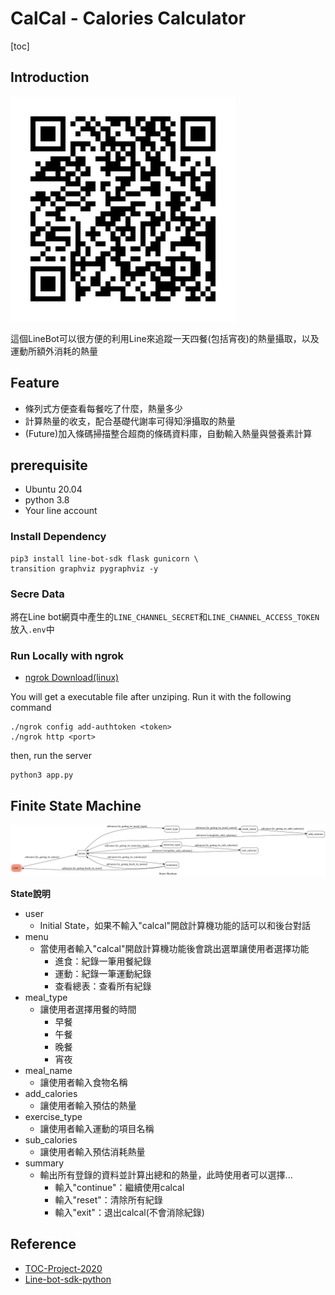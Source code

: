 # CalCal - Calories Calculator
[toc]

## Introduction
![linebot-QRCode](./img/qrcode.png)

這個LineBot可以很方便的利用Line來追蹤一天四餐(包括宵夜)的熱量攝取，以及運動所額外消耗的熱量

## Feature
- 條列式方便查看每餐吃了什麼，熱量多少
- 計算熱量的收支，配合基礎代謝率可得知淨攝取的熱量
- (Future)加入條碼掃描整合超商的條碼資料庫，自動輸入熱量與營養素計算

## prerequisite
- Ubuntu 20.04
- python 3.8
- Your line account

### Install Dependency
```=bash
pip3 install line-bot-sdk flask gunicorn \
transition graphviz pygraphviz -y
```

### Secre Data
將在Line bot網頁中產生的`LINE_CHANNEL_SECRET`和`LINE_CHANNEL_ACCESS_TOKEN`放入`.env`中

### Run Locally with ngrok
- [ngrok Download(linux)](https://ngrok.com/download)

You will get a executable file after unziping. Run it with the following command
```=bash
./ngrok config add-authtoken <token>
./ngrok http <port>
```

then, run the server
```=bash
python3 app.py
```

## Finite State Machine
![fsm](./img/fsm.png)

**State說明**
- user
    - Initial State，如果不輸入"calcal"開啟計算機功能的話可以和後台對話
- menu
    - 當使用者輸入"calcal"開啟計算機功能後會跳出選單讓使用者選擇功能
        - 進食：紀錄一筆用餐紀錄
        - 運動：紀錄一筆運動紀錄
        - 查看總表：查看所有紀錄
- meal_type
    - 讓使用者選擇用餐的時間
        - 早餐
        - 午餐
        - 晚餐
        - 宵夜
- meal_name
    - 讓使用者輸入食物名稱
- add_calories
    - 讓使用者輸入預估的熱量
- exercise_type
    - 讓使用者輸入運動的項目名稱
- sub_calories
    - 讓使用者輸入預估消耗熱量
- summary
    - 輸出所有登錄的資料並計算出總和的熱量，此時使用者可以選擇...
        - 輸入"continue"：繼續使用calcal
        - 輸入"reset"：清除所有紀錄
        - 輸入"exit"：退出calcal(不會消除紀錄)

## Reference
- [TOC-Project-2020](https://github.com/NCKU-CCS/TOC-Project-2020)
- [Line-bot-sdk-python](https://github.com/line/line-bot-sdk-python/tree/master/examples/flask-echo)